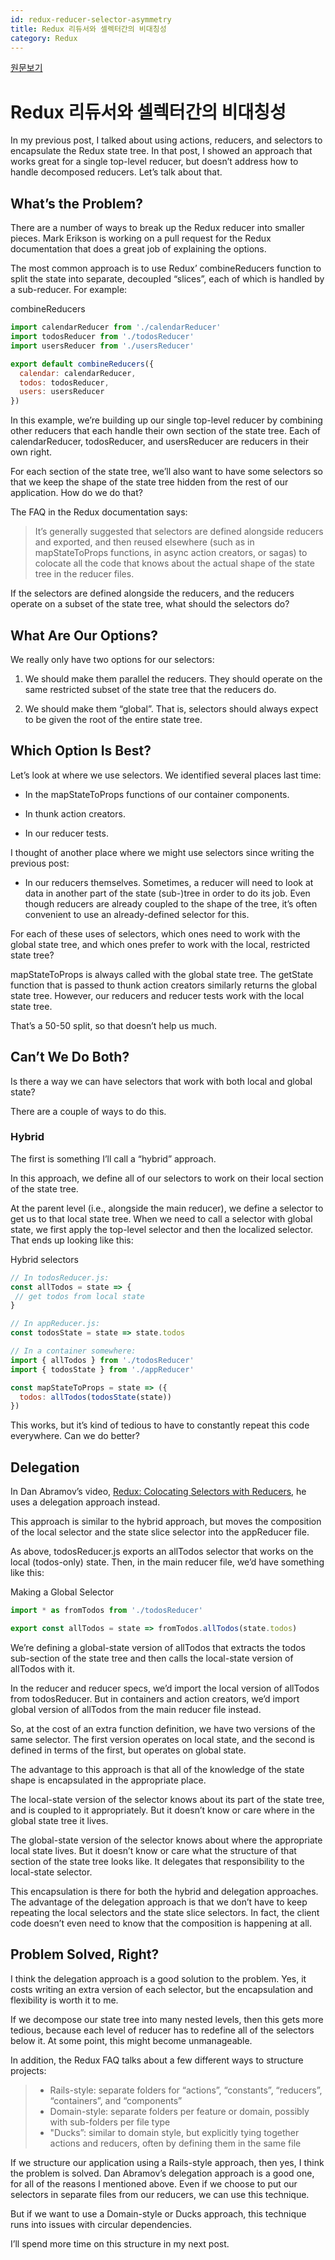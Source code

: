 ```yaml
---
id: redux-reducer-selector-asymmetry
title: Redux 리듀서와 셀렉터간의 비대칭성
category: Redux
---
```

[원문보기](http://randycoulman.com/blog/2016/09/20/redux-reducer-selector-asymmetry/)

# Redux 리듀서와 셀렉터간의 비대칭성

In my previous post, I talked about using actions, reducers, and selectors to encapsulate the Redux state tree. In that post, I showed an approach that works great for a single top-level reducer, but doesn’t address how to handle decomposed reducers. Let’s talk about that.

## What’s the Problem?

There are a number of ways to break up the Redux reducer into smaller pieces. Mark Erikson is working on a pull request for the Redux documentation that does a great job of explaining the options.

The most common approach is to use Redux’ combineReducers function to split the state into separate, decoupled “slices”, each of which is handled by a sub-reducer. For example:

combineReducers

```js
import calendarReducer from './calendarReducer'
import todosReducer from './todosReducer'
import usersReducer from './usersReducer'

export default combineReducers({
  calendar: calendarReducer,
  todos: todosReducer,
  users: usersReducer
})
```

In this example, we’re building up our single top-level reducer by combining other reducers that each handle their own section of the state tree. Each of calendarReducer, todosReducer, and usersReducer are reducers in their own right.

For each section of the state tree, we’ll also want to have some selectors so that we keep the shape of the state tree hidden from the rest of our application. How do we do that?

The FAQ in the Redux documentation says:

> It’s generally suggested that selectors are defined alongside reducers and exported, and then reused elsewhere (such as in mapStateToProps functions, in async action creators, or sagas) to colocate all the code that knows about the actual shape of the state tree in the reducer files.

If the selectors are defined alongside the reducers, and the reducers operate on a subset of the state tree, what should the selectors do?

## What Are Our Options?

We really only have two options for our selectors:

1. We should make them parallel the reducers. They should operate on the same restricted subset of the state tree that the reducers do.

2. We should make them “global”. That is, selectors should always expect to be given the root of the entire state tree.

## Which Option Is Best?

Let’s look at where we use selectors. We identified several places last time:

- In the mapStateToProps functions of our container components.

- In thunk action creators.

- In our reducer tests.

I thought of another place where we might use selectors since writing the previous post:

- In our reducers themselves. Sometimes, a reducer will need to look at data in another part of the state (sub-)tree in order to do its job. Even though reducers are already coupled to the shape of the tree, it’s often convenient to use an already-defined selector for this.

For each of these uses of selectors, which ones need to work with the global state tree, and which ones prefer to work with the local, restricted state tree?

mapStateToProps is always called with the global state tree. The getState function that is passed to thunk action creators similarly returns the global state tree. However, our reducers and reducer tests work with the local state tree.

That’s a 50-50 split, so that doesn’t help us much.

## Can’t We Do Both?

Is there a way we can have selectors that work with both local and global state?

There are a couple of ways to do this.

### Hybrid

The first is something I’ll call a “hybrid” approach.

In this approach, we define all of our selectors to work on their local section of the state tree.

At the parent level (i.e., alongside the main reducer), we define a selector to get us to that local state tree. When we need to call a selector with global state, we first apply the top-level selector and then the localized selector. That ends up looking like this:

Hybrid selectors

```js
// In todosReducer.js:
const allTodos = state => {
 // get todos from local state
}

// In appReducer.js:
const todosState = state => state.todos

// In a container somewhere:
import { allTodos } from './todosReducer'
import { todosState } from './appReducer'

const mapStateToProps = state => ({
  todos: allTodos(todosState(state))
})
```

This works, but it’s kind of tedious to have to constantly repeat this code everywhere. Can we do better?

## Delegation

In Dan Abramov’s video, [Redux: Colocating Selectors with Reducers](https://egghead.io/lessons/javascript-redux-colocating-selectors-with-reducers), he uses a delegation approach instead.

This approach is similar to the hybrid approach, but moves the composition of the local selector and the state slice selector into the appReducer file.

As above, todosReducer.js exports an allTodos selector that works on the local (todos-only) state. Then, in the main reducer file, we’d have something like this:

Making a Global Selector

```js
import * as fromTodos from './todosReducer'

export const allTodos = state => fromTodos.allTodos(state.todos)
```

We’re defining a global-state version of allTodos that extracts the todos sub-section of the state tree and then calls the local-state version of allTodos with it.

In the reducer and reducer specs, we’d import the local version of allTodos from todosReducer. But in containers and action creators, we’d import global version of allTodos from the main reducer file instead.

So, at the cost of an extra function definition, we have two versions of the same selector. The first version operates on local state, and the second is defined in terms of the first, but operates on global state.

The advantage to this approach is that all of the knowledge of the state shape is encapsulated in the appropriate place.

The local-state version of the selector knows about its part of the state tree, and is coupled to it appropriately. But it doesn’t know or care where in the global state tree it lives.

The global-state version of the selector knows about where the appropriate local state lives. But it doesn’t know or care what the structure of that section of the state tree looks like. It delegates that responsibility to the local-state selector.

This encapsulation is there for both the hybrid and delegation approaches. The advantage of the delegation approach is that we don’t have to keep repeating the local selectors and the state slice selectors. In fact, the client code doesn’t even need to know that the composition is happening at all.

## Problem Solved, Right?

I think the delegation approach is a good solution to the problem. Yes, it costs writing an extra version of each selector, but the encapsulation and flexibility is worth it to me.

If we decompose our state tree into many nested levels, then this gets more tedious, because each level of reducer has to redefine all of the selectors below it. At some point, this might become unmanageable.

In addition, the Redux FAQ talks about a few different ways to structure projects:

> - Rails-style: separate folders for “actions”, “constants”, “reducers”, “containers”, and “components”
> - Domain-style: separate folders per feature or domain, possibly with sub-folders per file type
> - "Ducks”: similar to domain style, but explicitly tying together actions and reducers, often by defining them in the same file

If we structure our application using a Rails-style approach, then yes, I think the problem is solved. Dan Abramov’s delegation approach is a good one, for all of the reasons I mentioned above. Even if we choose to put our selectors in separate files from our reducers, we can use this technique.

But if we want to use a Domain-style or Ducks approach, this technique runs into issues with circular dependencies.

I’ll spend more time on this structure in my next post.

